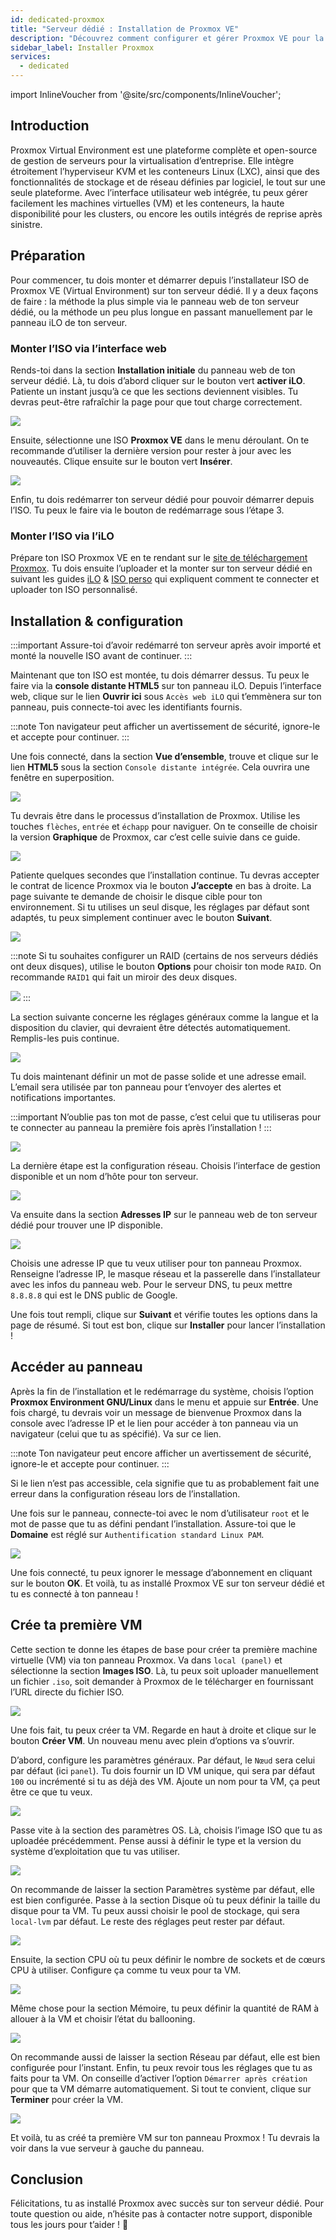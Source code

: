 ```yaml
---
id: dedicated-proxmox
title: "Serveur dédié : Installation de Proxmox VE"
description: "Découvrez comment configurer et gérer Proxmox VE pour la virtualisation d’entreprise avec des outils intégrés et une haute disponibilité → En savoir plus maintenant"
sidebar_label: Installer Proxmox
services:
  - dedicated
---
```


import InlineVoucher from '@site/src/components/InlineVoucher';

## Introduction

Proxmox Virtual Environment est une plateforme complète et open-source de gestion de serveurs pour la virtualisation d’entreprise. Elle intègre étroitement l’hyperviseur KVM et les conteneurs Linux (LXC), ainsi que des fonctionnalités de stockage et de réseau définies par logiciel, le tout sur une seule plateforme. Avec l’interface utilisateur web intégrée, tu peux gérer facilement les machines virtuelles (VM) et les conteneurs, la haute disponibilité pour les clusters, ou encore les outils intégrés de reprise après sinistre.

<InlineVoucher />

## Préparation

Pour commencer, tu dois monter et démarrer depuis l’installateur ISO de Proxmox VE (Virtual Environment) sur ton serveur dédié. Il y a deux façons de faire : la méthode la plus simple via le panneau web de ton serveur dédié, ou la méthode un peu plus longue en passant manuellement par le panneau iLO de ton serveur.



### Monter l’ISO via l’interface web
Rends-toi dans la section **Installation initiale** du panneau web de ton serveur dédié. Là, tu dois d’abord cliquer sur le bouton vert **activer iLO**. Patiente un instant jusqu’à ce que les sections deviennent visibles. Tu devras peut-être rafraîchir la page pour que tout charge correctement.

![](https://github.com/zaphosting/docs/assets/42719082/b457f17a-0bc6-42db-91ec-a553fd456936)

Ensuite, sélectionne une ISO **Proxmox VE** dans le menu déroulant. On te recommande d’utiliser la dernière version pour rester à jour avec les nouveautés. Clique ensuite sur le bouton vert **Insérer**.

![](https://github.com/zaphosting/docs/assets/42719082/2b0baf71-d683-46ad-a34a-bfda9d71939d)

Enfin, tu dois redémarrer ton serveur dédié pour pouvoir démarrer depuis l’ISO. Tu peux le faire via le bouton de redémarrage sous l’étape 3.



### Monter l’ISO via l’iLO
Prépare ton ISO Proxmox VE en te rendant sur le [site de téléchargement Proxmox](https://www.proxmox.com/en/downloads/proxmox-virtual-environment/iso). Tu dois ensuite l’uploader et la monter sur ton serveur dédié en suivant les guides [iLO](dedicated-ilo.md) & [ISO perso](dedicated-iso.md) qui expliquent comment te connecter et uploader ton ISO personnalisé.



## Installation & configuration

:::important
Assure-toi d’avoir redémarré ton serveur après avoir importé et monté la nouvelle ISO avant de continuer.
:::

Maintenant que ton ISO est montée, tu dois démarrer dessus. Tu peux le faire via la **console distante HTML5** sur ton panneau iLO. Depuis l’interface web, clique sur le lien **Ouvrir ici** sous `Accès web iLO` qui t’emmènera sur ton panneau, puis connecte-toi avec les identifiants fournis.

:::note
Ton navigateur peut afficher un avertissement de sécurité, ignore-le et accepte pour continuer.
:::

Une fois connecté, dans la section **Vue d’ensemble**, trouve et clique sur le lien **HTML5** sous la section `Console distante intégrée`. Cela ouvrira une fenêtre en superposition.

![](https://github.com/zaphosting/docs/assets/42719082/3b9ce97e-f974-439b-8e57-ced05f248ef9)

Tu devrais être dans le processus d’installation de Proxmox. Utilise les touches `flèches`, `entrée` et `échapp` pour naviguer. On te conseille de choisir la version **Graphique** de Proxmox, car c’est celle suivie dans ce guide.

![](https://github.com/zaphosting/docs/assets/42719082/614218f2-df12-43ad-95fe-39026b900141)

Patiente quelques secondes que l’installation continue. Tu devras accepter le contrat de licence Proxmox via le bouton **J’accepte** en bas à droite. La page suivante te demande de choisir le disque cible pour ton environnement. Si tu utilises un seul disque, les réglages par défaut sont adaptés, tu peux simplement continuer avec le bouton **Suivant**.

![](https://github.com/zaphosting/docs/assets/42719082/090c1f2e-20fe-48f3-b4b4-070c197f4825)

:::note
Si tu souhaites configurer un RAID (certains de nos serveurs dédiés ont deux disques), utilise le bouton **Options** pour choisir ton mode `RAID`. On recommande `RAID1` qui fait un miroir des deux disques.

![](https://github.com/zaphosting/docs/assets/42719082/44e3b6ba-07f3-4313-8d36-b185a6da8089)
:::

La section suivante concerne les réglages généraux comme la langue et la disposition du clavier, qui devraient être détectés automatiquement. Remplis-les puis continue.

![](https://github.com/zaphosting/docs/assets/42719082/931e066c-9868-48d9-a638-f07c932579d2)

Tu dois maintenant définir un mot de passe solide et une adresse email. L’email sera utilisée par ton panneau pour t’envoyer des alertes et notifications importantes.

:::important
N’oublie pas ton mot de passe, c’est celui que tu utiliseras pour te connecter au panneau la première fois après l’installation !
:::

![](https://github.com/zaphosting/docs/assets/42719082/617a504c-9520-4b89-93c3-81fba06e5fdc)

La dernière étape est la configuration réseau. Choisis l’interface de gestion disponible et un nom d’hôte pour ton serveur.

![](https://github.com/zaphosting/docs/assets/42719082/d694a5af-20e2-4c1b-9cdb-c1a8ca684cde)

Va ensuite dans la section **Adresses IP** sur le panneau web de ton serveur dédié pour trouver une IP disponible.

![](https://github.com/zaphosting/docs/assets/42719082/e358f264-8535-4280-a1c5-0a15f4b99ed9)

Choisis une adresse IP que tu veux utiliser pour ton panneau Proxmox. Renseigne l’adresse IP, le masque réseau et la passerelle dans l’installateur avec les infos du panneau web. Pour le serveur DNS, tu peux mettre `8.8.8.8` qui est le DNS public de Google.

Une fois tout rempli, clique sur **Suivant** et vérifie toutes les options dans la page de résumé. Si tout est bon, clique sur **Installer** pour lancer l’installation !

## Accéder au panneau
Après la fin de l’installation et le redémarrage du système, choisis l’option **Proxmox Environment GNU/Linux** dans le menu et appuie sur **Entrée**. Une fois chargé, tu devrais voir un message de bienvenue Proxmox dans la console avec l’adresse IP et le lien pour accéder à ton panneau via un navigateur (celui que tu as spécifié). Va sur ce lien.

:::note
Ton navigateur peut encore afficher un avertissement de sécurité, ignore-le et accepte pour continuer.
:::

Si le lien n’est pas accessible, cela signifie que tu as probablement fait une erreur dans la configuration réseau lors de l’installation.

Une fois sur le panneau, connecte-toi avec le nom d’utilisateur `root` et le mot de passe que tu as défini pendant l’installation. Assure-toi que le **Domaine** est réglé sur `Authentification standard Linux PAM`.

![](https://github.com/zaphosting/docs/assets/42719082/4072c2ac-6f5c-4350-a5df-0635b1f433c0)

Une fois connecté, tu peux ignorer le message d’abonnement en cliquant sur le bouton **OK**. Et voilà, tu as installé Proxmox VE sur ton serveur dédié et tu es connecté à ton panneau !



## Crée ta première VM
Cette section te donne les étapes de base pour créer ta première machine virtuelle (VM) via ton panneau Proxmox. Va dans `local (panel)` et sélectionne la section **Images ISO**. Là, tu peux soit uploader manuellement un fichier `.iso`, soit demander à Proxmox de le télécharger en fournissant l’URL directe du fichier ISO.

![](https://github.com/zaphosting/docs/assets/42719082/8182bd73-690f-434f-8394-5fdca6889a74)

Une fois fait, tu peux créer ta VM. Regarde en haut à droite et clique sur le bouton **Créer VM**. Un nouveau menu avec plein d’options va s’ouvrir.

D’abord, configure les paramètres généraux. Par défaut, le `Nœud` sera celui par défaut (ici `panel`). Tu dois fournir un ID VM unique, qui sera par défaut `100` ou incrémenté si tu as déjà des VM. Ajoute un nom pour ta VM, ça peut être ce que tu veux.

![](https://github.com/zaphosting/docs/assets/42719082/bcd2eb41-a8fc-4a44-9abb-072f9e408d10)

Passe vite à la section des paramètres OS. Là, choisis l’image ISO que tu as uploadée précédemment. Pense aussi à définir le type et la version du système d’exploitation que tu vas utiliser.

![](https://github.com/zaphosting/docs/assets/42719082/05d51c46-5a69-4cd7-b2e6-c3472437caf9)

On recommande de laisser la section Paramètres système par défaut, elle est bien configurée. Passe à la section Disque où tu peux définir la taille du disque pour ta VM. Tu peux aussi choisir le pool de stockage, qui sera `local-lvm` par défaut. Le reste des réglages peut rester par défaut.

![](https://github.com/zaphosting/docs/assets/42719082/26f11d42-8884-4bb5-b0fe-d7b4df7885a5)

Ensuite, la section CPU où tu peux définir le nombre de sockets et de cœurs CPU à utiliser. Configure ça comme tu veux pour ta VM.

![](https://github.com/zaphosting/docs/assets/42719082/91103b8d-dadc-4305-a3fe-bf4c8f96fc27)

Même chose pour la section Mémoire, tu peux définir la quantité de RAM à allouer à la VM et choisir l’état du ballooning.

![](https://github.com/zaphosting/docs/assets/42719082/ac0048cb-0bd4-4791-9a9f-857e5037955d)

On recommande aussi de laisser la section Réseau par défaut, elle est bien configurée pour l’instant. Enfin, tu peux revoir tous les réglages que tu as faits pour ta VM. On conseille d’activer l’option `Démarrer après création` pour que ta VM démarre automatiquement. Si tout te convient, clique sur **Terminer** pour créer la VM.

![](https://github.com/zaphosting/docs/assets/42719082/d14a8b3d-e9bb-4feb-8049-428e84c1e917)

Et voilà, tu as créé ta première VM sur ton panneau Proxmox ! Tu devrais la voir dans la vue serveur à gauche du panneau.





## Conclusion

Félicitations, tu as installé Proxmox avec succès sur ton serveur dédié. Pour toute question ou aide, n’hésite pas à contacter notre support, disponible tous les jours pour t’aider ! 🙂

<InlineVoucher />